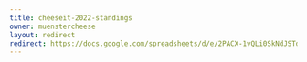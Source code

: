 ```yaml
---
title: cheeseit-2022-standings
owner: muenstercheese
layout: redirect
redirect: https://docs.google.com/spreadsheets/d/e/2PACX-1vQLi0SkNdJSTdfs7dxfzkHDNN-ynwhQR7eJTwpgjMYUXgGk8_zufXel_omQ-w_xItvt6-OXWO45pKWS/pubhtml?gid=2122366085&single=true
---
```


